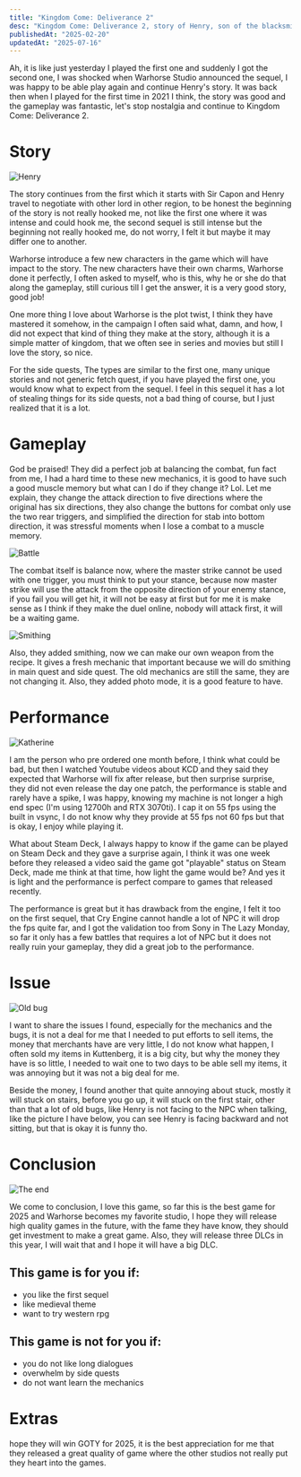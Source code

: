 ```yaml
---
title: "Kingdom Come: Deliverance 2"
desc: "Kingdom Come: Deliverance 2, story of Henry, son of the blacksmith, who search for revenge for his parent."
publishedAt: "2025-02-20"
updatedAt: "2025-07-16"
---
```


Ah, it is like just yesterday I played the first one and suddenly I got the second one, I was shocked when Warhorse Studio announced the sequel, I was happy to be able play again and continue Henry's story. It was back then when I played for the first time in 2021 I think, the story was good and the gameplay was fantastic, let's stop nostalgia and continue to Kingdom Come: Deliverance 2.

# Story

![Henry](https://cdn.khouwdevin.com/blog/images/1903625f-d371-49f6-879f-fe983de5e59f)

The story continues from the first which it starts with Sir Capon and Henry travel to negotiate with other lord in other region, to be honest the beginning of the story is not really hooked me, not like the first one where it was intense and could hook me, the second sequel is still intense but the beginning not really hooked me, do not worry, I felt it but maybe it may differ one to another.

Warhorse introduce a few new characters in the game which will have impact to the story. The new characters have their own charms, Warhorse done it perfectly, I often asked to myself, who is this, why he or she do that along the gameplay, still curious till I get the answer, it is a very good story, good job!

One more thing I love about Warhorse is the plot twist, I think they have mastered it somehow, in the campaign I often said what, damn, and how, I did not expect that kind of thing they make at the story, although it is a simple matter of kingdom, that we often see in series and movies but still I love the story, so nice.

For the side quests, The types are similar to the first one, many unique stories and not generic fetch quest, if you have played the first one, you would know what to expect from the sequel. I feel in this sequel it has a lot of stealing things for its side quests, not a bad thing of course, but I just realized that it is a lot.

# Gameplay

God be praised! They did a perfect job at balancing the combat, fun fact from me, I had a hard time to these new mechanics, it is good to have such a good muscle memory but what can I do if they change it? Lol. Let me explain, they change the attack direction to five directions where the original has six directions, they also change the buttons for combat only use the two rear triggers, and simplified the direction for stab into bottom direction, it was stressful moments when I lose a combat to a muscle memory.

![Battle](https://cdn.khouwdevin.com/blog/images/c4ddb167-55e9-4c04-ad4d-8b2742e0e6e2)

The combat itself is balance now, where the master strike cannot be used with one trigger, you must think to put your stance, because now master strike will use the attack from the opposite direction of your enemy stance, if you fail you will get hit, it will not be easy at first but for me it is make sense as I think if they make the duel online, nobody will attack first, it will be a waiting game.

![Smithing](https://cdn.khouwdevin.com/blog/images/18d14ac0-2364-437a-978c-a4bdb068edde)

Also, they added smithing, now we can make our own weapon from the recipe. It gives a fresh mechanic that important because we will do smithing in main quest and side quest. The old mechanics are still the same, they are not changing it. Also, they added photo mode, it is a good feature to have.

# Performance

![Katherine](https://cdn.khouwdevin.com/blog/images/5b28b8ce-1554-4ef8-a09c-68a617a73eee)

I am the person who pre ordered one month before, I think what could be bad, but then I watched Youtube videos about KCD and they said they expected that Warhorse will fix after release, but then surprise surprise, they did not even release the day one patch, the performance is stable and rarely have a spike, I was happy, knowing my machine is not longer a high end spec (I'm using 12700h and RTX 3070ti). I cap it on 55 fps using the built in vsync, I do not know why they provide at 55 fps not 60 fps but that is okay, I enjoy while playing it.

What about Steam Deck, I always happy to know if the game can be played on Steam Deck and they gave a surprise again, I think it was one week before they released a video said the game got "playable" status on Steam Deck, made me think at that time, how light the game would be? And yes it is light and the performance is perfect compare to games that released recently.

The performance is great but it has drawback from the engine, I felt it too on the first sequel, that Cry Engine cannot handle a lot of NPC it will drop the fps quite far, and I got the validation too from Sony in The Lazy Monday, so far it only has a few battles that requires a lot of NPC but it does not really ruin your gameplay, they did a great job to the performance.

# Issue

![Old bug](https://cdn.khouwdevin.com/blog/images/5fab643d-02f8-4e07-9303-8d329c5f2628)

I want to share the issues I found, especially for the mechanics and the bugs, it is not a deal for me that I needed to put efforts to sell items, the money that merchants have are very little, I do not know what happen, I often sold my items in Kuttenberg, it is a big city, but why the money they have is so little, I needed to wait one to two days to be able sell my items, it was annoying but it was not a big deal for me.

Beside the money, I found another that quite annoying about stuck, mostly it will stuck on stairs, before you go up, it will stuck on the first stair, other than that a lot of old bugs, like Henry is not facing to the NPC when talking, like the picture I have below, you can see Henry is facing backward and not sitting, but that is okay it is funny tho.

# Conclusion

![The end](https://cdn.khouwdevin.com/blog/images/b3b0ea1c-0121-4602-9db3-20988ea3df7a)

We come to conclusion, I love this game, so far this is the best game for 2025 and Warhorse becomes my favorite studio, I hope they will release high quality games in the future, with the fame they have know, they should get investment to make a great game. Also, they will release three DLCs in this year, I will wait that and I hope it will have a big DLC.

## This game is for you if:

- you like the first sequel
- like medieval theme
- want to try western rpg


## This game is not for you if:

- you do not like long dialogues
- overwhelm by side quests
- do not want learn the mechanics

# Extras

hope they will win GOTY for 2025, it is the best appreciation for me that they released a great quality of game where the other studios not really put they heart into the games.



